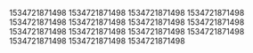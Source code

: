 1534721871498
1534721871498
1534721871498
1534721871498
1534721871498
1534721871498
1534721871498
1534721871498
1534721871498
1534721871498
1534721871498
1534721871498
1534721871498
1534721871498
1534721871498